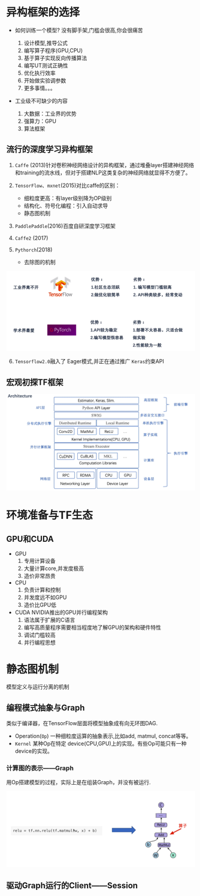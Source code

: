 # 异构框架的选择

- 如何训练一个模型? 没有脚手架,门槛会很高,你会很痛苦
  1. 设计模型,推导公式
  2. 编写算子程序(GPU,CPU)
  3. 基于算子实现反向传播算法
  4. 编写UT测试正确性
  5. 优化执行效率
  6. 开始做实验调参数
  7. 更多事情。。。

- 工业级不可缺少的内容

  1. 大数据：工业界的优势
  2. 强算力：GPU
  3. 算法框架

  

## 流行的深度学习异构框架

1. `Caffe` (2013)针对卷积神经网络设计的异构框架，通过堆叠layer搭建神经网络和training的流水线，但对于搭建NLP这类复杂的神经网络就显得不方便了。
2. `TensorFlow`、`mxnet`(2015)对比caffe的区别：
   - 细粒度更高：有layer级别降为OP级别
   - 结构化、符号化编程：引入自动求导
   - 静态图机制

3. `PaddlePaddle`(2016)百度自研深度学习框架
4. `Caffe2` (2017)
5. `Pythorch`(2018)
   - 去除图的机制

![image-20211106134436346](Assets/TensorFlow框架原理/image-20211106134436346.png)

6. `Tensorflow2.0`融入了 Eager模式,并正在通过推广 `Keras`约束API



## 宏观初探TF框架

![image-20211106134441758](Assets/TensorFlow框架原理/image-20211106134441758.png)



# 环境准备与TF生态



## GPU和CUDA

- GPU
  1. 专用计算设备
  2. 大量计算core,并发度极高 
  3. 造价非常昂贵
- CPU
  1. 负责计算和控制
  2. 并发度远不如GPU
  3. 造价比GPU低
- CUDA
  NVIDIA推出的GPU并行编程架构
  1. 语法属于扩展的C语言
  2. 编写高质量程序需要相当程度地了解GPU的架构和硬件特性
  3. 调试门槛较高
  4. 并行编程思想



# 静态图机制

模型定义与运行分离的机制



## 编程模式抽象与Graph

类似于编译器，在TensorFlow层面将模型抽象成有向无环图DAG.

- Operation(`Op`)
  一种细粒度运算的抽象表示,比如add, matmul, concat等等。
- `Kernel`
  某种Op在特定 device(CPU,GPU)上的实现。有些Op可能只有一种 device的实现。



### 计算图的表示——Graph

用Op搭建模型的过程，实际上是在组装Graph，并没有被运行.

![image-20211106134232839](Assets/TensorFlow框架原理/image-20211106134232839.png)















## 驱动Graph运行的Client——Session































